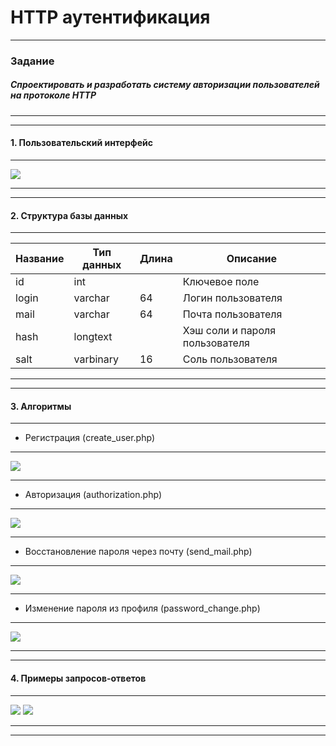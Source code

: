 # HTTP аутентификация
***
### Задание
##### Спроектировать и разработать систему авторизации пользователей на протоколе HTTP
***
***
#### 1. Пользовательский интерфейс
---
![](https://raw.githubusercontent.com/Argoleed/HTTP_auth/main/user_interface.png)
***
***
#### 2. Структура базы данных
***
| Название | Тип данных | Длина | Описание                                          |
|----------|------------|-------|---------------------------------------------------|
| id       | int        |       | Ключевое поле                                     |
| login    | varchar    | 64    | Логин пользователя                                |
| mail     | varchar    | 64    | Почта пользователя                                |
| hash     | longtext   |       | Хэш соли и пароля пользователя                    |
| salt     | varbinary  | 16    | Соль пользователя                                 |
***
***
#### 3. Алгоритмы
***
- Регистрация (create_user.php)
***
![](https://github.com/Argoleed/HTTP_auth/blob/main/registration.png?raw=true)
***
- Авторизация (authorization.php)
***
![](https://github.com/Argoleed/HTTP_auth/blob/main/authorization.png?raw=true)
***
- Восстановление пароля через почту (send_mail.php)
***
![](https://github.com/Argoleed/HTTP_auth/blob/main/send_mail.png?raw=true)
***
- Изменение пароля из профиля (password_change.php)
***
![](https://github.com/Argoleed/HTTP_auth/blob/main/password_change.png?raw=true)
***
***
#### 4. Примеры запросов-ответов
***
![](https://github.com/Argoleed/HTTP_auth/blob/main/API_1.png?raw=true)
![](https://github.com/Argoleed/HTTP_auth/blob/main/API_2.png?raw=true)
***
***
